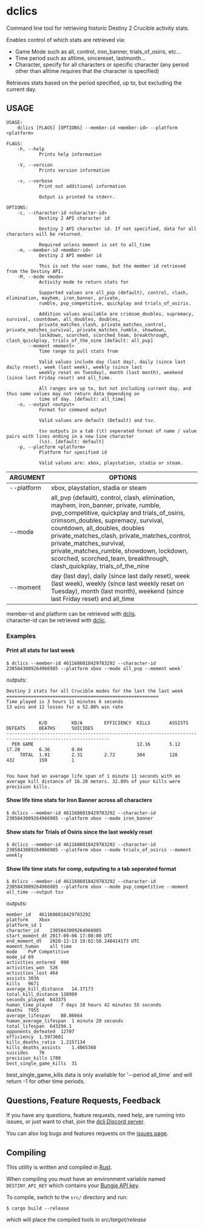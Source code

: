 # dclics

Command line tool for retrieving historic Destiny 2 Crucible activity stats.

Enables control of which stats are retrieved via:

* Game Mode such as all, control, iron_banner, trials_of_osiris, etc...
* Time period such as alltime, sincereset, lastmonth...
* Character, specify for all characters or specific character (any period other than alltime requires that the character is specified)


Retrieves stats based on the period specified, up to, but excluding the current day.

## USAGE
```
USAGE:
    dclics [FLAGS] [OPTIONS] --member-id <member-id> --platform <platform>

FLAGS:
    -h, --help       
            Prints help information

    -V, --version    
            Prints version information

    -v, --verbose    
            Print out additional information
            
            Output is printed to stderr.

OPTIONS:
    -c, --character-id <character-id>    
            Destiny 2 API character id
            
            Destiny 2 API character id. If not specified, data for all characters will be returned.
            
            Required unless moment is set to all_time
    -m, --member-id <member-id>          
            Destiny 2 API member id
            
            This is not the user name, but the member id retrieved from the Destiny API.
    -M, --mode <mode>                    
            Activity mode to return stats for
            
            Supported values are all_pvp (default), control, clash, elimination, mayhem, iron_banner, private,
            rumble, pvp_competitive, quickplay and trials_of_osiris.
            
            Addition values available are crimsom_doubles, supremacy, survival, countdown, all_doubles, doubles,
            private_matches_clash, private_matches_control, private_matches_survival, private_matches_rumble, showdown,
            lockdown, scorched, scorched_team, breakthrough, clash_quickplay, trials_of_the_nine [default: all_pvp]
        --moment <moment>                
            Time range to pull stats from
            
            Valid values include day (last day), daily (since last daily reset), week (last week), weekly (since last
            weekly reset on Tuesday), month (last month), weekend (since last Friday reset) and all_time.
            
            All ranges are up to, but not including current day, and thus some values may not return data depending on
            time of day. [default: all_time]
    -o, --output <output>                
            Format for command output
            
            Valid values are default (Default) and tsv.
            
            tsv outputs in a tab (\t) seperated format of name / value pairs with lines ending in a new line character
            (\n). [default: default]
    -p, --platform <platform>            
            Platform for specified id
            
            Valid values are: xbox, playstation, stadia or steam.
```

| ARGUMENT | OPTIONS |
|---|---|
| --platform | xbox, playstation, stadia or steam |
| --mode | all_pvp (default), control, clash, elimination, mayhem, iron_banner, private, rumble, pvp_competitive, quickplay and trials_of_osiris, crimsom_doubles, supremacy, survival, countdown, all_doubles, doubles private_matches_clash, private_matches_control, private_matches_survival, private_matches_rumble, showdown, lockdown, scorched, scorched_team, breakthrough, clash_quickplay, trials_of_the_nine |
| --moment | day (last day), daily (since last daily reset), week (last week), weekly (since last weekly reset on Tuesday), month (last month), weekend (since last Friday reset) and all_time |


member-id and platform can be retrieved with [dclis](https://github.com/mikechambers/dcli/tree/main/src/dclis).   
character-id can be retrieved with [dclic](https://github.com/mikechambers/dcli/tree/main/src/dclic).   

### Examples

#### Print all stats for last week

```
$ dclics --member-id 4611686018429783292 --character-id 2305843009264966985 --platform xbox --mode all_pvp --moment week`
```

outputs:

```
Destiny 2 stats for all Crucible modes for the last the last week
========================================================
Time played is 3 hours 11 minutes 6 seconds
13 wins and 12 losses for a 52.00% win rate


            K/D         KD/A        EFFICIENCY  KILLS       ASSISTS     DEFEATS     DEATHS      SUICIDES    
------------------------------------------------------------------------------------------------------------
  PER GAME                                      12.16       5.12        17.28       6.36        0.04        
     TOTAL  1.91        2.31        2.72        304         128         432         159         1           


You have had an average life span of 1 minute 11 seconds with an average kill distance of 16.28 meters. 32.89% of your kills were precision kills.
```

#### Show life time stats for Iron Banner across all characters

```
$ dclics --member-id 4611686018429783292 --character-id 2305843009264966985 --platform xbox --mode iron_banner
```

#### Show stats for Trials of Osiris since the last weekly reset

```
$ dclics --member-id 4611686018429783292 --character-id 2305843009264966985 --platform xbox --mode trials_of_osiris --moment weekly
```

#### Show life time stats for comp, outputing to a tab seperated format

```
$ dclics --member-id 4611686018429783292 --character-id 2305843009264966985 --platform xbox --mode pvp_competitive --moment all_time --output tsv
```

outputs:

```
member_id	4611686018429783292
platform	Xbox
platform_id	1
character_id	2305843009264966985
start_moment_dt	2017-09-06 17:00:00 UTC
end_moment_dt	2020-12-13 19:02:50.248414173 UTC
moment_human	all time
mode	PvP Competitive
mode_id	69
activities_entered	990
activities_won	526
activities_lost	464
assists	3036
kills	9671
average_kill_distance	14.37173
total_kill_distance	138989
seconds_played	643375
human_time_played	7 days 10 hours 42 minutes 55 seconds
deaths	7955
average_lifespan	80.86664
human_average_lifespan	1 minute 20 seconds
total_lifespan	643294.1
opponents_defeated	12707
efficiency	1.5973601
kills_deaths_ratio	1.2157134
kills_deaths_assists	1.4065368
suicides	70
precision_kills	1780
best_single_game_kills	31
```

best_single_game_kills data is only available for '--period all_time` and will return -1 for other time periods.

## Questions, Feature Requests, Feedback

If you have any questions, feature requests, need help, are running into issues, or just want to chat, join the [dcli Discord server](https://discord.gg/2Y8bV2Mq3p).

You can also log bugs and features requests on the [issues page](https://github.com/mikechambers/dcli/issues).


## Compiling

This utility is written and compiled in [Rust](https://www.rust-lang.org/).

When compiling you must have an environment variable named `DESTINY_API_KEY` which contains your [Bungie API key](https://www.bungie.net/en/Application).

To compile, switch to the `src/` directory and run:

```
$ cargo build --release
```

which will place the compiled tools in *src/target/release*
